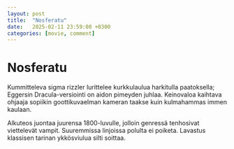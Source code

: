 ```yaml
---
layout: post
title:  "Nosferatu"
date:   2025-02-11 23:59:00 +0300
categories: [movie, comment]
---
```


# Nosferatu

Kummitteleva sigma rizzler lurittelee kurkkulaulua harkitulla paatoksella; Eggersin Dracula-versiointi on aidon pimeyden juhlaa. Keinovaloa kaihtava ohjaaja sopiikin goottikuvaelman kameran taakse kuin kulmahammas immen kaulaan.

Alkuteos juontaa juurensa 1800-luvulle, jolloin genressä tenhosivat viettelevät vampit. Suuremmissa linjoissa polulta ei poiketa. Lavastus klassisen tarinan ykkösviulua silti soittaa.

[//]: # "https://www.imdb.com/title/tt5040012/"